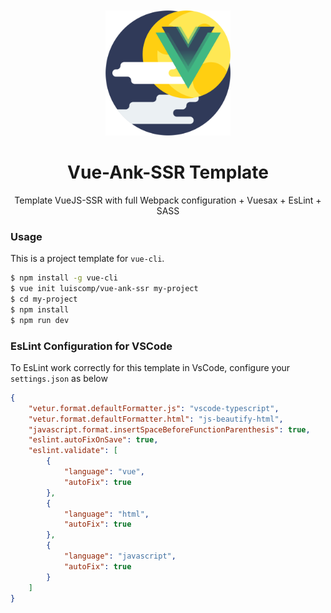 <div style="margin-top: 50px">
    <p align="center">
        <img src="assets/ank_icon.png?v=4&s=200" width="200" height="200" alt="Icon modifyed per @luiscomp from a icon made by Freepik from www.flaticon.com">
    </p>
    <h1 align="center">Vue-Ank-SSR Template</h1>
    <p align="center">Template VueJS-SSR with full Webpack configuration + Vuesax + EsLint + SASS</p>
</div>

### Usage
This is a project template for `vue-cli`.
``` bash 
$ npm install -g vue-cli
$ vue init luiscomp/vue-ank-ssr my-project
$ cd my-project
$ npm install
$ npm run dev
```

### EsLint Configuration for VSCode
To EsLint work correctly for this template in VsCode, configure your `settings.json` as below
``` json
{
    "vetur.format.defaultFormatter.js": "vscode-typescript",
    "vetur.format.defaultFormatter.html": "js-beautify-html",
    "javascript.format.insertSpaceBeforeFunctionParenthesis": true,
    "eslint.autoFixOnSave": true,
    "eslint.validate": [
        {
            "language": "vue",
            "autoFix": true
        },
        {
            "language": "html",
            "autoFix": true
        },
        {
            "language": "javascript",
            "autoFix": true
        }
    ]
}
```
